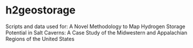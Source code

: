 # h2geostorage
Scripts and data used for: A Novel Methodology to Map Hydrogen Storage Potential in Salt Caverns: A Case Study of the Midwestern and Appalachian Regions of the United States
